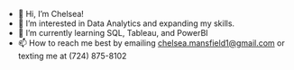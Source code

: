 - 👋 Hi, I’m Chelsea!
- 👀 I’m interested in Data Analytics and expanding my skills.
- 🌱 I’m currently learning SQL, Tableau, and PowerBI
- 📫 How to reach me best by emailing chelsea.mansfield1@gmail.com or texting me at (724) 875-8102

<!---
cmansfield1/cmansfield1 is a ✨ special ✨ repository because its `README.md` (this file) appears on your GitHub profile.
You can click the Preview link to take a look at your changes.
--->
